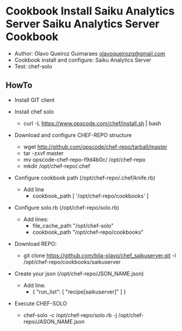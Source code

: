 Cookbook Install Saiku Analytics Server 
Saiku Analytics Server Cookbook
================

 - Author: Olavo Queiroz Guimaraes <olavoqueirozg@gmail.com>
 - Cookbook install and configure: Saiku Analytics Server
 - Test: chef-solo  


HowTo
------------------

 - Install GIT client

 - Install chef solo
	- curl -L https://www.opscode.com/chef/install.sh | bash

 - Download and configure CHEF-REPO structure
	- wget http://github.com/opscode/chef-repo/tarball/master
	- tar -zxvf master  
	- mv opscode-chef-repo-f9d4b0c/ /opt/chef-repo
	- mkdir /opt/chef-repo/.chef
 
 - Configure cookbook path (/opt/chef-repo/.chef/knife.rb)
	- Add line
		- cookbook_path [ '/opt/chef-repo/cookbooks' ]
 
 - Configure solo.rb (/opt/chef-repo/solo.rb)
	- Add lines:
		- file_cache_path "/opt/chef-solo"
		- cookbook_path "/opt/chef-repo/cookbooks"

 - Download REPO: 
	- git clone https://github.com/bila-olavo/chef_saikuserver.git  -l /opt/chef-repo/cookbooks/saikuserver

 - Create your json (/opt/chef-repo/JSON_NAME.json)
	- Add line: 
		-  {   "run_list": [ "recipe[saikuserver]" ] } 
	
 - Execute CHEF-SOLO
	- chef-solo -c /opt/chef-repo/solo.rb -j /opt/chef-repo/JASON_NAME.json


